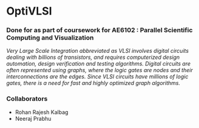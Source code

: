 # OptiVLSI

### Done for as part of coursework for AE6102 : Parallel Scientific Computing and Visualization


*Very Large Scale Integration abbreviated as VLSI involves digital circuits dealing with billions
of transistors, and requires computerized design automation, design verification and testing
algorithms. Digital circuits are often represented using graphs, where the logic gates are nodes
and their interconnections are the edges. Since VLSI circuits have millions of logic gates,
there is a need for fast and highly optimized graph algorithms.*

### Collaborators
- Rohan Rajesh Kalbag
- Neeraj Prabhu